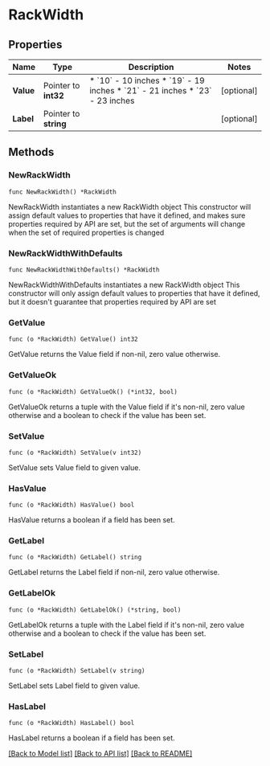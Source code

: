 # RackWidth

## Properties

Name | Type | Description | Notes
------------ | ------------- | ------------- | -------------
**Value** | Pointer to **int32** | * &#x60;10&#x60; - 10 inches * &#x60;19&#x60; - 19 inches * &#x60;21&#x60; - 21 inches * &#x60;23&#x60; - 23 inches | [optional] 
**Label** | Pointer to **string** |  | [optional] 

## Methods

### NewRackWidth

`func NewRackWidth() *RackWidth`

NewRackWidth instantiates a new RackWidth object
This constructor will assign default values to properties that have it defined,
and makes sure properties required by API are set, but the set of arguments
will change when the set of required properties is changed

### NewRackWidthWithDefaults

`func NewRackWidthWithDefaults() *RackWidth`

NewRackWidthWithDefaults instantiates a new RackWidth object
This constructor will only assign default values to properties that have it defined,
but it doesn't guarantee that properties required by API are set

### GetValue

`func (o *RackWidth) GetValue() int32`

GetValue returns the Value field if non-nil, zero value otherwise.

### GetValueOk

`func (o *RackWidth) GetValueOk() (*int32, bool)`

GetValueOk returns a tuple with the Value field if it's non-nil, zero value otherwise
and a boolean to check if the value has been set.

### SetValue

`func (o *RackWidth) SetValue(v int32)`

SetValue sets Value field to given value.

### HasValue

`func (o *RackWidth) HasValue() bool`

HasValue returns a boolean if a field has been set.

### GetLabel

`func (o *RackWidth) GetLabel() string`

GetLabel returns the Label field if non-nil, zero value otherwise.

### GetLabelOk

`func (o *RackWidth) GetLabelOk() (*string, bool)`

GetLabelOk returns a tuple with the Label field if it's non-nil, zero value otherwise
and a boolean to check if the value has been set.

### SetLabel

`func (o *RackWidth) SetLabel(v string)`

SetLabel sets Label field to given value.

### HasLabel

`func (o *RackWidth) HasLabel() bool`

HasLabel returns a boolean if a field has been set.


[[Back to Model list]](../README.md#documentation-for-models) [[Back to API list]](../README.md#documentation-for-api-endpoints) [[Back to README]](../README.md)


